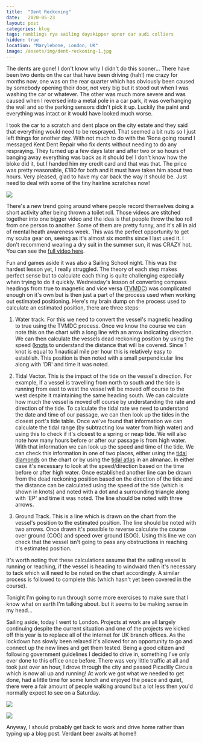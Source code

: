 ```yaml
---
title:  "Dent Reckoning"
date:   2020-05-23
layout: post
categories: blog
tags: ramblings rya sailing dayskipper upnor car audi colliers
hidden: true
location: "Marylebone, London, UK"
image: /assets/img/dent-reckoning-1.jpg
---
```


The dents are gone! I don't know why I didn't do this sooner... There have been two dents on the car that have been driving (hah!) me crazy for months now, one was on the rear quarter which has obviously been caused by somebody opening their door, not very big but it stood out when I was washing the car or whatever. The other was much more severe and was caused when I reversed into a metal pole in a car park, it was overhanging the wall and so the parking sensors didn't pick it up. Luckily the paint and everything was intact or it would have looked much worse.

I took the car to a scratch and dent place on the city estate and they said that everything would need to be resprayed. That seemed a bit nuts so I just left things for another day. With not much to do with the 'Rona going round I messaged Kent Dent Repair who fix dents without needing to do any respraying. They turned up a few days later and after two or so hours of banging away everything was back as it should be! I don't know how the bloke did it, but I handed him my credit card and that was that. The price was pretty reasonable, £180 for both and it must have taken him about two hours. Very pleased, glad to have my car back the way it should be. Just need to deal with some of the tiny hairline scratches now!

![][dent-reckoning-2]

There's a new trend going around where people record themselves doing a short activity after being thrown a toilet roll. Those videos are stitched together into one bigger video and the idea is that people throw the loo roll from one person to another. Some of them are pretty funny, and it's all in aid of mental heath awareness week. This was the perfect opportunity to get my scuba gear on, seeing as it's almost six months since I last used it. I don't recommend wearing a dry suit in the summer sun, it was CRAZY hot. You can see the [full video here](https://www.linkedin.com/posts/colliers-international_mentalhealthawarenessweek-kindness-actsofkindness-activity-6669626219991994368-dhex).

Fun and games aside it was also a Sailing School night. This was the hardest lesson yet, I really struggled. The theory of each step makes perfect sense but to calculate each thing is quite challenging especially when trying to do it quickly. Wednesday's lesson of converting compass headings from true to magnetic and vice versa ([TVMDC](https://en.wikipedia.org/wiki/TVMDC)) was complicated enough on it's own but is then just a part of the process used when working out estimated positioning. Here's my brain dump on the process used to calculate an estimated position, there are three steps:

1.  Water track. For this we need to convert the vessel's magnetic heading to true using the TVMDC process. Once we know the course we can note this on the chart with a long line with an arrow indicating direction. We can then calculate the vessels dead reckoning position by using the speed ([knots](https://en.wikipedia.org/wiki/Knot_(unit)) to understand the distance that will be covered. Since 1 knot is equal to 1 nautical mile per hour this is relatively easy to establish. This position is then noted with a small perpendicular line along with 'DR' and time it was noted.

2. Tidal Vector. This is the impact of the tide on the vessel's direction. For example, if a vessel is travelling from north to south and the tide is running from east to west the vessel will be moved off course to the west despite it maintaining the same heading south. We can calculate how much the vessel is moved off course by understanding the rate and direction of the tide. To calculate the tidal rate we need to understand the date and time of our passage, we can then look up the tides in the closest port's tide table. Once we've found that information we can calculate the tidal range (by subtracting low water from high water) and using this to check if it's closest to a spring or neap tide. We will also note how many hours before or after our passage is from high water. With that information we can look up the speed and time of the tide. We can check this information in one of two places, either using the [tidal diamonds](https://en.wikipedia.org/wiki/Tidal_diamond) on the chart or by using the [tidal atlas](https://en.wikipedia.org/wiki/Tidal_atlas) in an almanac. In either case it's necessary to look at the speed/direction based on the time before or after high water. Once established another line can be drawn from the dead reckoning position based on the direction of the tide and the distance can be calculated using the speed of the tide (which is shown in knots) and noted with a dot and a surrounding triangle along with 'EP' and time it was noted. The line should be noted with three arrows.

3. Ground Track. This is a line which is drawn on the chart from the vessel's position to the estimated position. The line should be noted with two arrows. Once drawn it's possible to reverse calculate the course over ground (COG) and speed over ground (SOG). Using this line we can check that the vessel isn't going to pass any obstructions in reaching it's estimated position.

It's worth noting that these calculations assume that the sailing vessel is running or reaching, if the vessel is heading to windward then it's necessary to tack which will need to be noted on the chart accordingly. A similar process is followed to complete this (which hasn't yet been covered in the course).

Tonight I'm going to run through some more exercises to make sure that I know what on earth I'm talking about. but it seems to be making sense in my head...

Sailing aside, today I went to London. Projects at work are all largely continuing despite the current situation and one of the projects we kicked off this year is to replace all of the internet for UK branch offices. As the lockdown has slowly been relaxed it's allowed for an opportunity to go and connect up the new lines and get them tested. Being a good citizen and following government guidelines I decided to drive in, something I've only ever done to this office once before. There was very little traffic at all and took just over an hour, I drove through the city and passed Picadilly Circuis which is now all up and running! At work we got what we needed to get done, had a little time for some lunch and enjoyed the peace and quiet, there were a fair amount of people walking around but a lot less then you'd normally expect to see on a Saturday.

![][dent-reckoning-3]

![][dent-reckoning-4]

Anyway, I should probably get back to work and drive home rather than typing up a blog post. Verdant beer awaits at home!!

[dent-reckoning-1]: /assets/img/dent-reckoning-1.jpg
[dent-reckoning-2]: /assets/img/dent-reckoning-2.jpg
[dent-reckoning-3]: /assets/img/dent-reckoning-3.jpg
[dent-reckoning-4]: /assets/img/dent-reckoning-4.jpg
